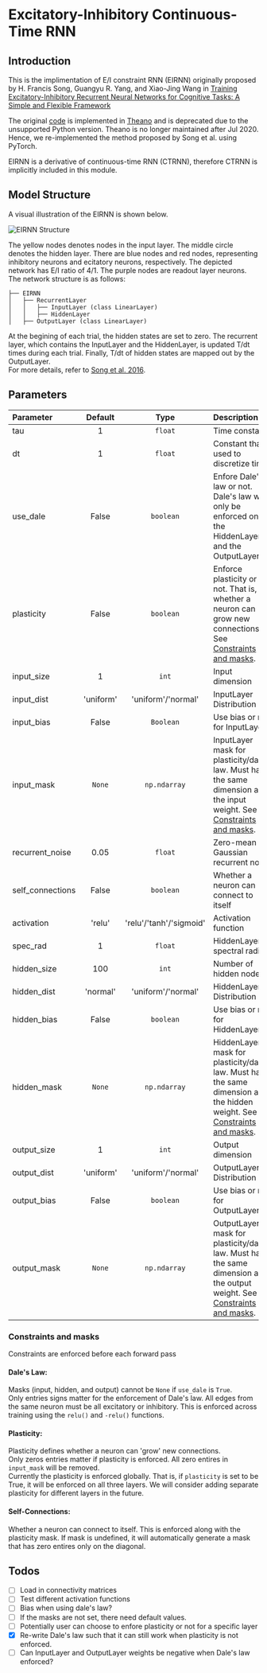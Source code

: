# Excitatory-Inhibitory Continuous-Time RNN
## Introduction
This is the implimentation of E/I constraint RNN (EIRNN) originally proposed by H. Francis Song, Guangyu R. Yang, and Xiao-Jing Wang in [Training Excitatory-Inhibitory Recurrent Neural Networks for Cognitive Tasks: A Simple and Flexible Framework](https://doi.org/10.1371/journal.pcbi.1004792)

The original [code](https://github.com/frsong/pycog) is implemented in [Theano](https://pypi.org/project/Theano/) and is deprecated due to the unsupported Python version. Theano is no longer maintained after Jul 2020. Hence, we re-implemented the method proposed by Song et al. using PyTorch.

EIRNN is a derivative of continuous-time RNN (CTRNN), therefore CTRNN is implicitly included in this module.

## Model Structure
A visual illustration of the EIRNN is shown below.

![EIRNN Structure](../img/EIRNN_structure.png)

The yellow nodes denotes nodes in the input layer. The middle circle denotes the hidden layer. There are blue nodes and red nodes, representing inhibitory neurons and ecitatory neurons, respectively. The depicted network has E/I ratio of 4/1. The purple nodes are readout layer neurons. The network structure is as follows:
```
├── EIRNN
│   ├── RecurrentLayer
│   │   ├── InputLayer (class LinearLayer)
│   │   ├── HiddenLayer
│   ├── OutputLayer (class LinearLayer)
```
At the begining of each trial, the hidden states are set to zero. The recurrent layer, which contains the InputLayer and the HiddenLayer, is updated T/dt times during each trial. Finally, T/dt of hidden states are mapped out by the OutputLayer.<br>
For more details, refer to [Song et al. 2016](https://doi.org/10.1371/journal.pcbi.1004792).

## Parameters
| Parameter                | Default       | Type                       | Description                                |	
|:-------------------------|:-------------:|:--------------------------:|:-------------------------------------------|
| tau                      | 1             | `float`                    | Time constant                              |
| dt                       | 1             | `float`                    | Constant that used to discretize time      |
| use_dale                 | False         | `boolean`                  | Enfore Dale's law or not. Dale's law will only be enforced on the HiddenLayer and the OutputLayer                                                            |
| plasticity               | False         | `boolean`                  | Enforce plasticity or not. That is, whether a neuron can grow new connections. See [Constraints and masks](#constraints-and-masks).                             |
| input_size               | 1             | `int`                      | Input dimension                            |
| input_dist               | 'uniform'     | 'uniform'/'normal'         | InputLayer Distribution                    |
| input_bias               | False         | `Boolean`                  | Use bias or not for InputLayer             |
| input_mask               | `None`        | `np.ndarray`               | InputLayer mask for plasticity/dale's law. Must has the same dimension as the input weight. See [Constraints and masks](#constraints-and-masks).               |
| recurrent_noise          | 0.05          | `float`                    | Zero-mean Gaussian recurrent noise         |
| self_connections         | False         | `boolean`                  | Whether a neuron can connect to itself     |
| activation               | 'relu'        | 'relu'/'tanh'/'sigmoid'    | Activation function                        |
| spec_rad                 | 1             | `float`                    | HiddenLayer spectral radius                |
| hidden_size              | 100           | `int`                      | Number of hidden nodes                     |
| hidden_dist              | 'normal'      | 'uniform'/'normal'         | HiddenLayer Distribution                   |
| hidden_bias              | False         | `boolean`                  | Use bias or not for HiddenLayer            |
| hidden_mask              | `None`        | `np.ndarray`               | HiddenLayer mask for plasticity/dale's law. Must has the same dimension as the hidden weight. See [Constraints and masks](#constraints-and-masks).              |
| output_size              | 1             | `int`                      | Output dimension                           |
| output_dist              | 'uniform'     | 'uniform'/'normal'         | OutputLayer Distribution                   |
| output_bias              | False         | `boolean`                  | Use bias or not for OutputLayer            |
| output_mask              | `None`        | `np.ndarray`               | OutputLayer mask for plasticity/dale's law. Must has the same dimension as the output weight. See [Constraints and masks](#constraints-and-masks).              |


### Constraints and masks
Constraints are enforced before each forward pass
#### Dale's Law:
Masks (input, hidden, and output) cannot be `None` if `use_dale` is `True`.<br>
Only entries signs matter for the enforcement of Dale's law. All edges from the same neuron must be all excitatory or inhibitory. This is enforced across training using the `relu()` and `-relu()` functions.
#### Plasticity:
Plasticity defines whether a neuron can 'grow' new connections.<br>
Only zeros entries matter if plasticity is enforced. All zero entires in `input_mask` will be removed.<br>
Currently the plasticity is enforced globally. That is, if `plasticity` is set to be True, it will be enforced on all three layers. We will consider adding separate plasticity for different layers in the future.
#### Self-Connections:
Whether a neuron can connect to itself. This is enforced along with the plasticity mask. If mask is undefined, it will automatically generate a mask that has zero entires only on the diagonal.


## Todos
- [ ] Load in connectivity matrices
- [ ] Test different activation functions
- [ ] Bias when using dale's law?
- [ ] If the masks are not set, there need default values.
- [ ] Potentially user can choose to enfore plasticity or not for a specific layer
- [x] Re-write Dale's law such that it can still work when plasticity is not enforced.
- [ ] Can InputLayer and OutputLayer weights be negative when Dale's law enforced?